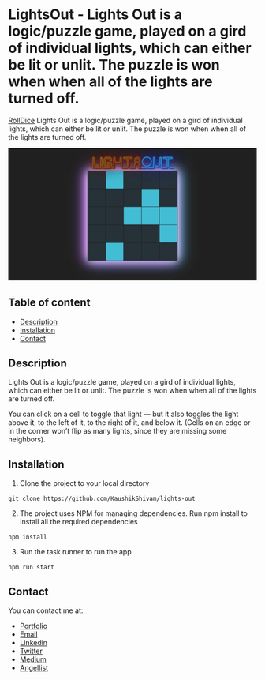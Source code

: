 # LightsOut - Lights Out is a logic/puzzle game, played on a gird of individual lights, which can either be lit or unlit. The puzzle is won when when all of the lights are turned off.

[RollDice](https://lightsoutofficial.netlify.com/) Lights Out is a logic/puzzle game, played on a gird of individual lights, which can either be lit or unlit. The puzzle is won when when all of the lights are turned off.

![GameHub Screenshot](screenshot.png)

## Table of content

- [Description](#description)
- [Installation](#installation)
- [Contact](#contact)

## Description

Lights Out is a logic/puzzle game, played on a gird of individual lights, which can either be lit or unlit. The puzzle is won when when all of the lights are turned off.

You can click on a cell to toggle that light — but it also toggles the light above it, to the left of it, to the right of it, and below it. (Cells on an edge or in the corner won’t flip as many lights, since they are missing some neighbors).

## Installation

1. Clone the project to your local directory

```
git clone https://github.com/KaushikShivam/lights-out
```

2. The project uses NPM for managing dependencies. Run npm install to install all the required dependencies

```
npm install
```

3. Run the task runner to run the app

```
npm run start
```

## Contact

You can contact me at:

- [Portfolio](https://www.shivamkaushik.com)
- [Email](mailto:shivamkaushikofficial@gmail.com)
- [Linkedin](https://www.linkedin.com/in/kshivamdev/)
- [Twitter](https://twitter.com/kShivamDev)
- [Medium](https://medium.com/@shivamkaushikofficial)
- [Angellist](https://angel.co/kshivamdev)
